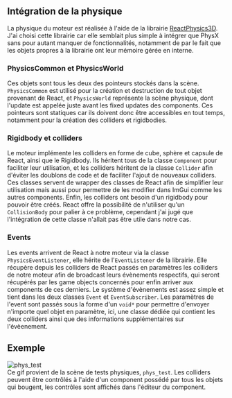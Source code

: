 ## Intégration de la physique
La physique du moteur est réalisée à l'aide de la librairie [ReactPhysics3D](https://www.reactphysics3d.com/). J'ai choisi cette librairie car elle semblait plus simple à intégrer que PhysX sans pour autant manquer de fonctionnalités, notamment de par le fait que les objets propres à la librairie ont leur mémoire gérée en interne.  

### PhysicsCommon et PhysicsWorld
Ces objets sont tous les deux des pointeurs stockés dans la scène. `PhysicsCommon` est utilisé pour la création et destruction de tout objet provenant de React, et `PhysicsWorld` représente la scène physique, dont l'update est appelée juste avant les fixed updates des components. Ces pointeurs sont statiques car ils doivent donc être accessibles en tout temps, notamment pour la création des colliders et rigidbodies.  

### Rigidbody et colliders
Le moteur implémente les colliders en forme de cube, sphère et capsule de React, ainsi que le Rigidbody. Ils héritent tous de la classe `Component` pour faciliter leur utilisation, et les colliders héritent de la classe `Collider` afin d'éviter les doublons de code et de faciliter l'ajout de nouveaux colliders. Ces classes servent de wrapper des classes de React afin de simplifier leur utilisation mais aussi pour permettre de les modifier dans ImGui comme les autres components. Enfin, les colliders ont besoin d'un rigidbody pour pouvoir être créés. React offre la possibilité de n'utiliser qu'un `CollisionBody` pour palier à ce problème, cependant j'ai jugé que l'intégration de cette classe n'allait pas être utile dans notre cas.  

### Events
Les events arrivent de React à notre moteur via la classe `PhysicsEventListener`, elle hérite de l'`EventListener` de la librairie. Elle récupère depuis les colliders de React passés en paramètres les colliders de notre moteur afin de broadcast leurs évènements respectifs, qui seront récupérés par les game objects concernés pour enfin arriver aux components de ces derniers. Le système d'évènements est assez simple et tient dans les deux classes `Event` et `EventSubscriber`. Les paramètres de l'event sont passés sous la forme d'un `void*` pour permettre d'envoyer n'importe quel objet en paramètre, ici, une classe dédiée qui contient les deux colliders ainsi que des informations supplémentaires sur l'évèenement.  

## Exemple
![phys_test](uploads/aec5d3909d04d778c958467d0a9e9c50/phys_test.gif)  
Ce gif provient de la scène de tests physiques, `phys_test`. Les colliders peuvent être contrôlés à l'aide d'un component possédé par tous les objets qui bougent, les contrôles sont affichés dans l'éditeur du component.  
